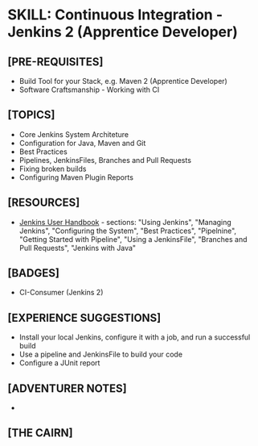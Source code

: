 # SKILL: Continuous Integration - Jenkins 2 (Apprentice Developer)

## [PRE-REQUISITES]
  * Build Tool for your Stack, e.g. Maven 2 (Apprentice Developer) 
  * Software Craftsmanship - Working with CI

## [TOPICS]
  * Core Jenkins System Architeture 
  * Configuration for Java, Maven and Git
  * Best Practices
  * Pipelines, JenkinsFiles, Branches and Pull Requests
  * Fixing broken builds 
  * Configuring Maven Plugin Reports

## [RESOURCES]
  * [Jenkins User Handbook](https://jenkins.io/user-handbook.pdf) - sections: "Using Jenkins", "Managing Jenkins", "Configuring the System", "Best Practices", "Pipelnine", "Getting Started with Pipeline", "Using a JenkinsFile", "Branches and Pull Requests", "Jenkins with Java" 

## [BADGES]
  * CI-Consumer (Jenkins 2)

## [EXPERIENCE SUGGESTIONS]
  * Install your local Jenkins, configure it with a job, and run a successful build
  * Use a pipeline and JenkinsFile to build your code
  * Configure a JUnit report

## [ADVENTURER NOTES]
  * 

## [THE CAIRN]
